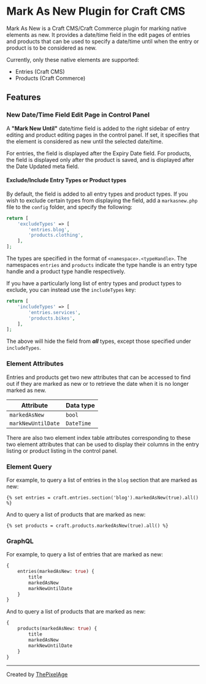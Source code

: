 # Mark As New Plugin for Craft CMS

Mark As New is a Craft CMS/Craft Commerce plugin for marking native elements as new. It provides a date/time field in the edit pages of entries and products that can be used to specify a date/time until when the entry or product is to be considered as new.

Currently, only these native elements are supported:

- Entries (Craft CMS)
- Products (Craft Commerce)

## Features

### New Date/Time Field Edit Page in Control Panel

A **"Mark New Until"** date/time field is added to the right sidebar of entry editing and product editing pages in the control panel. If set, it specifies that the element is considered as new until the selected date/time.

For entries, the field is displayed after the Expiry Date field. For products, the field is displayed only after the product is saved, and is displayed after the Date Updated meta field.

#### Exclude/Include Entry Types or Product types

By default, the field is added to all entry types and product types. If you wish to exclude certain types from displaying the field, add a `markasnew.php` file to the `config` folder, and specify the following:

```php
return [
    'excludeTypes' => [
        'entries.blog',
        'products.clothing',
    ],
];
```

The types are specified in the format of `<namespace>.<typeHandle>`. The namespaces `entries` and `products` indicate the type handle is an entry type handle and a product type handle respectively.

If you have a particularly long list of entry types and product types to exclude, you can instead use the `includeTypes` key:

```php
return [
    'includeTypes' => [
        'entries.services',
        'products.bikes',
    ],
];
```

The above will hide the field from **_all_** types, except those specified under `includeTypes`.

### Element Attributes

Entries and products get two new attributes that can be accessed to find out if they are marked as new or to retrieve the date when it is no longer marked as new.

| Attribute           | Data type  |
|---------------------|------------|
| `markedAsNew`       | `bool`     |
| `markNewUntilDate` | `DateTime` |

There are also two element index table attributes corresponding to these two element attributes that can be used to display their columns in the entry listing or product listing in the control panel.

### Element Query

For example, to query a list of entries in the `blog` section that are marked as new:

```twig
{% set entries = craft.entries.section('blog').markedAsNew(true).all() %}
```

And to query a list of products that are marked as new:

```twig
{% set products = craft.products.markedAsNew(true).all() %}
```

### GraphQL

For example, to query a list of entries that are marked as new:

```graphql
{
    entries(markedAsNew: true) {
        title
        markedAsNew
        markNewUntilDate
    }
}
```

And to query a list of products that are marked as new:

```graphql
{
    products(markedAsNew: true) {
        title
        markedAsNew
        markNewUntilDate
    }
}
```

---

Created by [ThePixelAge](https://www.thepixelage.com)
